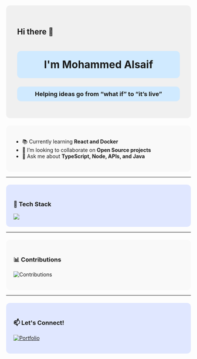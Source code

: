 <div style="background-color: #f0f0f0; padding: 30px; border-radius: 10px;">

## Hi there 👋

<h1 align="center" style="background-color: #d0eaff; padding: 20px; border-radius: 10px;">I'm Mohammed Alsaif</h1>
<h3 align="center" style="background-color: #d0eaff; padding: 10px; border-radius: 10px;">Helping ideas go from “what if” to “it’s live”</h3>

</div>

<div style="background-color: #f9f9f9; padding: 20px; border-radius: 10px; margin-top: 20px;">

- 📚 Currently learning **React and Docker**
- 🤝 I’m looking to collaborate on **Open Source projects**
- 💼 Ask me about **TypeScript, Node, APIs, and Java**

</div>

---

<div style="background-color: #e0e7ff; padding: 20px; border-radius: 10px; margin-top: 20px;">

### 🧰 Tech Stack
<img src="https://skillicons.dev/icons?i=ts,nodejs,react,html,css,git,github,java,docker,aws,kafka,mongodb,nestjs,nginx,mysql" />

</div>

---

<div style="background-color: #f9f9f9; padding: 20px; border-radius: 10px; margin-top: 20px;">

### 📊 Contributions
![Contributions](https://img.shields.io/badge/Contributions-1000+-brightgreen)

</div>

---

<div style="background-color: #e0e7ff; padding: 20px; border-radius: 10px; margin-top: 20px;">

### 📫 Let's Connect!
[![Portfolio](https://img.shields.io/badge/Portfolio-000?style=flat-square&logo=firefox&logoColor=white)](https://mohpro.vercel.app/)

</div>
